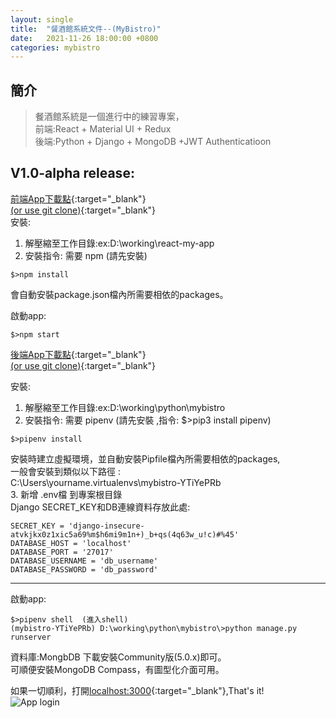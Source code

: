 ```yaml
---
layout: single
title:  "餐酒館系統文件--(MyBistro)"
date:   2021-11-26 18:00:00 +0800
categories: mybistro
---
```


## 簡介
> 餐酒館系統是一個進行中的練習專案，  
> 前端:React + Material UI + Redux  
> 後端:Python + Django + MongoDB +JWT Authenticatioon  

## V1.0-alpha release: 
[前端App下載點](https://github.com/vuzzil/react-my-app/archive/refs/tags/v1.0-alpha.zip){:target="_blank"}  
[(or use git clone)](https://github.com/vuzzil/react-my-app){:target="_blank"}  
安裝:  
1. 解壓縮至工作目錄:ex:D:\working\react-my-app  
2. 安裝指令: 需要 npm (請先安裝)  
```shell
$>npm install
```
會自動安裝package.json檔內所需要相依的packages。

啟動app:
```shell
$>npm start
```

[後端App下載點](https://github.com/vuzzil/mybistro/archive/refs/tags/v1.0-alpha.zip){:target="_blank"}  
[(or use git clone)](https://github.com/vuzzil/mybistro){:target="_blank"}   

安裝:  
1. 解壓縮至工作目錄:ex:D:\working\python\mybistro  
2. 安裝指令: 需要 pipenv (請先安裝 ,指令: $>pip3 install pipenv)  
```shell
$>pipenv install
```
安裝時建立虛擬環境，並自動安裝Pipfile檔內所需要相依的packages,  
一般會安裝到類似以下路徑 :  
C:\Users\yourname\.virtualenvs\mybistro-YTiYePRb  
3. 新增 .env檔 到專案根目錄  
Django SECRET_KEY和DB連線資料存放此處:  

```
SECRET_KEY = 'django-insecure-atvkjkx0z1xic5a69%m$h6mi9m1n+)_b+qs(4q63w_u!c)#%45'  
DATABASE_HOST = 'localhost'
DATABASE_PORT = '27017'
DATABASE_USERNAME = 'db_username'
DATABASE_PASSWORD = 'db_password'
```

--------------------------------------------------------------------------------  
啟動app:  
```shell
$>pipenv shell  (進入shell)
(mybistro-YTiYePRb) D:\working\python\mybistro\>python manage.py runserver
```

資料庫:MongbDB  下載安裝Community版(5.0.x)即可。  
可順便安裝MongoDB Compass，有圖型化介面可用。  

如果一切順利，打開[localhost:3000](https://localhost:3000){:target="_blank"},That's it!     
![App login](../../assets/images/BistroApp.01.jpg "Bistro App login")